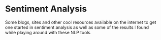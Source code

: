 # Sentiment Analysis

Some blogs, sites and other cool resources available on the internet to get one started in sentiment analysis as well as
some of the results I found while playing around with these NLP tools.
